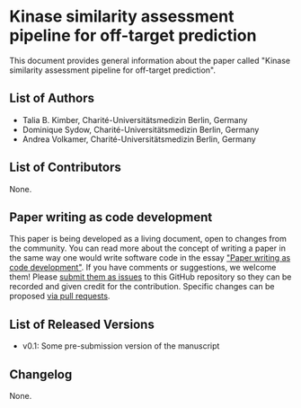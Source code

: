 # Kinase similarity assessment pipeline for off-target prediction

This document provides general information about the paper called "Kinase similarity assessment pipeline for off-target prediction".

## List of Authors

- Talia B. Kimber, Charité-Universitätsmedizin Berlin, Germany
- Dominique Sydow, Charité-Universitätsmedizin Berlin, Germany
- Andrea Volkamer, Charité-Universitätsmedizin Berlin, Germany

## List of Contributors
<!-- We suggest listing contributors in order of addition. -->
None.

## Paper writing as code development
<!-- This discussion is so that people know how to contribute to your document. -->
This paper is being developed as a living document, open to changes from the community. You can read more about the concept of writing a paper in the same way one would write software code in the essay ["Paper writing as code development"](https://livecomsjournal.github.io/about/paper_code/). If you have comments or suggestions, we welcome them! Please [submit them as issues](https://guides.github.com/features/issues/) to this GitHub repository so they can be recorded and given credit for the contribution. Specific changes can be proposed [via pull requests](https://help.github.com/articles/about-pull-requests/).

## List of Released Versions
<!-- update this when you decide to release a version either by preprint or when submitted to LiveCoMS-->
- v0.1: Some pre-submission version of the manuscript

## Changelog
<!-- Here, record summaries of important changes. A granular discussion of changes will be kept in GitHub by issue tracking.-->
None.
